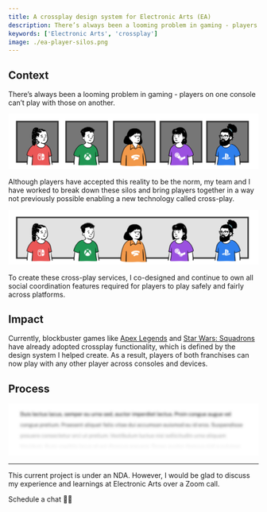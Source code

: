 ```yaml
---
title: A crossplay design system for Electronic Arts (EA)
description: There’s always been a looming problem in gaming - players on one platform can’t play with those one another. Over the years, the technology to make crossplay a reality has significantly matured.
keywords: ['Electronic Arts', 'crossplay']
image: ./ea-player-silos.png
---
```


<ProjectHeading title='A Cross-Play Future by Electronic Arts' abstract='Enabling millions of players to play with anyone, anywhere' borderBottom />

<ProjectSection>
  <ProjectInfo title='Timeline' abstract='Ongoing' />
  <ProjectInfo title='Company' abstract='Electronic Arts' />
  <ProjectInfo title='Role' abstract='Product designer' />
</ProjectSection>

## Context

There’s always been a looming problem in gaming - players on one console can’t play with those on another.

![Players on one console can’t play with those on another.](./ea-player-silos.png)

Although players have accepted this reality to be the norm, my team and I have worked to break down these silos and bring players together in a way not previously possible enabling a new technology called cross-play.

![With the cross-play services I co-designed, our players are able to play with any other player in the EA network.](./ea-players-with-crossplay.png)

To create these cross-play services, I co-designed and continue to own all social coordination features required for players to play safely and fairly across platforms.

## Impact

Currently, blockbuster games like [Apex Legends](https://www.ea.com/games/apex-legends/news/ea-play-announcements) and [Star Wars: Squadrons](https://www.ea.com/games/starwars/squadrons/tips-and-tricks/how-to-play-with-friends-in-star-wars-squadrons) have already adopted crossplay functionality, which is defined by the design system I helped create. As a result, players of both franchises can now play with any other player across consoles and devices.

## Process

![ ](./ea-process.png)

---

This current project is under an NDA. However, I would be glad to discuss my experience and learnings at Electronic Arts over a Zoom call.

<ButtonLink to="mailto:kristy.leung11@gmail.com?subject=Schedule%20a%20chat">Schedule a chat 👋🏽</ButtonLink>
